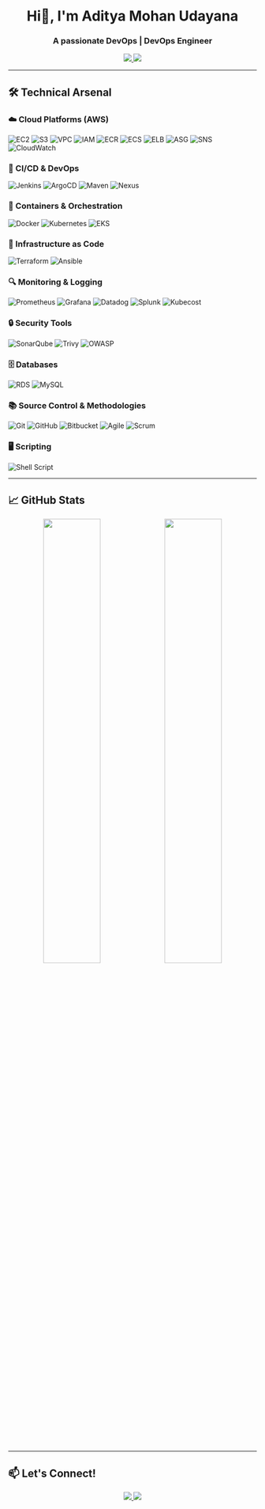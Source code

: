 <h1 align="center"> Hi👋, I'm Aditya Mohan Udayana</h1>
<h3 align="center">A passionate DevOps | DevOps Engineer </h3>
<p align="center">
  <a href="https://www.linkedin.com/in/mohan-udayana/">
    <img src="https://img.shields.io/badge/-CONNECT-blue?style=for-the-badge&logo=linkedin&logoColor=white">
  </a>
  <a href="mohanudayana@gmail.com">
    <img src="https://img.shields.io/badge/-HIRE%20ME-red?style=for-the-badge&logo=gmail&logoColor=white">
  </a>
</p>

---

## 🛠️ Technical Arsenal

### ☁️ Cloud Platforms (AWS)
![EC2](https://img.shields.io/badge/EC2-FF9900?style=flat&logo=amazonec2&logoColor=white)
![S3](https://img.shields.io/badge/S3-569A31?style=flat&logo=amazons3&logoColor=white)
![VPC](https://img.shields.io/badge/VPC-FF9900?style=flat&logo=amazonaws&logoColor=white)
![IAM](https://img.shields.io/badge/IAM-232F3E?style=flat&logo=amazonaws&logoColor=white)
![ECR](https://img.shields.io/badge/ECR-FF9900?style=flat&logo=amazonaws&logoColor=white)
![ECS](https://img.shields.io/badge/ECS-FF9900?style=flat&logo=amazonaws&logoColor=white)
![ELB](https://img.shields.io/badge/ELB-FF9900?style=flat&logo=amazonaws&logoColor=white)
![ASG](https://img.shields.io/badge/ASG-FF9900?style=flat&logo=amazonaws&logoColor=white)
![SNS](https://img.shields.io/badge/SNS-FF9900?style=flat&logo=amazonaws&logoColor=white)
![CloudWatch](https://img.shields.io/badge/CloudWatch-FF4D00?style=flat&logo=amazonaws&logoColor=white)

### 🔄 CI/CD & DevOps
![Jenkins](https://img.shields.io/badge/Jenkins-D24939?style=flat&logo=jenkins&logoColor=white)
![ArgoCD](https://img.shields.io/badge/ArgoCD-EF7B4D?style=flat&logo=argo&logoColor=white)
![Maven](https://img.shields.io/badge/Maven-C71A36?style=flat&logo=apachemaven&logoColor=white)
![Nexus](https://img.shields.io/badge/Nexus-68BC71?style=flat&logo=sonatype&logoColor=white)

### 🐳 Containers & Orchestration
![Docker](https://img.shields.io/badge/Docker-2496ED?style=flat&logo=docker&logoColor=white)
![Kubernetes](https://img.shields.io/badge/Kubernetes-326CE5?style=flat&logo=kubernetes&logoColor=white)
![EKS](https://img.shields.io/badge/EKS-FF9900?style=flat&logo=amazonaws&logoColor=white)

### 📜 Infrastructure as Code
![Terraform](https://img.shields.io/badge/Terraform-7B42BC?style=flat&logo=terraform&logoColor=white)
![Ansible](https://img.shields.io/badge/Ansible-EE0000?style=flat&logo=ansible&logoColor=white)

### 🔍 Monitoring & Logging
![Prometheus](https://img.shields.io/badge/Prometheus-E6522C?style=flat&logo=prometheus&logoColor=white)
![Grafana](https://img.shields.io/badge/Grafana-F46800?style=flat&logo=grafana&logoColor=white)
![Datadog](https://img.shields.io/badge/Datadog-632CA6?style=flat&logo=datadog&logoColor=white)
![Splunk](https://img.shields.io/badge/Splunk-000000?style=flat&logo=splunk&logoColor=white)
![Kubecost](https://img.shields.io/badge/Kubecost-3D85C6?style=flat&logoColor=white)

### 🔒 Security Tools
![SonarQube](https://img.shields.io/badge/SonarQube-4E9BCD?style=flat&logo=sonarqube&logoColor=white)
![Trivy](https://img.shields.io/badge/Trivy-1904DA?style=flat&logo=aqua&logoColor=white)
![OWASP](https://img.shields.io/badge/OWASP-000000?style=flat&logo=owasp&logoColor=white)

### 🗄️ Databases
![RDS](https://img.shields.io/badge/RDS-527FFF?style=flat&logo=amazonrds&logoColor=white)
![MySQL](https://img.shields.io/badge/MySQL-4479A1?style=flat&logo=mysql&logoColor=white)

### 📚 Source Control & Methodologies
![Git](https://img.shields.io/badge/Git-F05032?style=flat&logo=git&logoColor=white)
![GitHub](https://img.shields.io/badge/GitHub-181717?style=flat&logo=github&logoColor=white)
![Bitbucket](https://img.shields.io/badge/Bitbucket-0052CC?style=flat&logo=bitbucket&logoColor=white)
![Agile](https://img.shields.io/badge/Agile-0096D6?style=flat&logo=agile&logoColor=white)
![Scrum](https://img.shields.io/badge/Scrum-0096D6?style=flat&logo=scrumalliance&logoColor=white)

### 🖥️ Scripting
![Shell Script](https://img.shields.io/badge/Shell_Script-4EAA25?style=flat&logo=gnubash&logoColor=white)

---

## 📈 GitHub Stats

<p align="center">
  <img src="https://github-readme-stats.vercel.app/api?username=MohanUdayana&show_icons=true&theme=radical" width="48%">
  <img src="https://github-readme-stats.vercel.app/api/top-langs/?username=MohanUdayana&layout=compact&theme=dark" width="48%">
</p>

---

## 📫 Let's Connect!

<p align="center">
  <a href="https://www.linkedin.com/in/mohan-udayana/">
    <img src="https://img.shields.io/badge/LinkedIn-0A66C2?style=for-the-badge&logo=linkedin&logoColor=white">
  </a>
  <a href="mohanudayana@gmail.com">
    <img src="https://img.shields.io/badge/Gmail-EA4335?style=for-the-badge&logo=gmail&logoColor=white">
  </a>
</p>

